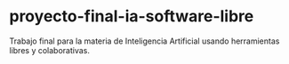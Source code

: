 # proyecto-final-ia-software-libre
Trabajo final para la materia de Inteligencia Artificial usando herramientas libres y colaborativas.
